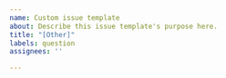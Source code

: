 ```yaml
---
name: Custom issue template
about: Describe this issue template's purpose here.
title: "[Other]"
labels: question
assignees: ''

---
```




